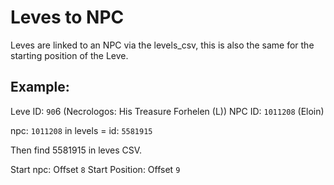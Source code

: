 # Leves to NPC

Leves are linked to an NPC via the levels_csv, this is also the same for the starting position of the Leve.


## Example: 
Leve ID: `90`6 (Necrologos: His Treasure Forhelen (L))
NPC ID: `1011208` (Eloin)

npc: `1011208` in levels = id: `5581915`

Then find 5581915 in leves CSV.

Start npc: Offset `8`
Start Position: Offset `9`
